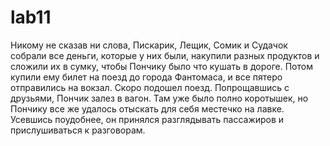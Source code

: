 # lab11
Никому не сказав ни слова, Пискарик, Лещик, Сомик и  Судачок  собрали
все деньги, которые у них были, накупили разных продуктов и сложили  их  в
сумку, чтобы Пончику было что кушать в дороге. Потом купили ему  билет  на
поезд до города Фантомаса, и все пятеро отправились на вокзал.
     Скоро подошел поезд. Попрощавшись с друзьями, Пончик залез  в  вагон.
Там уже было полно коротышек, но Пончику все же удалось отыскать для  себя
местечко на лавке. Усевшись поудобнее, он принялся разглядывать пассажиров
и прислушиваться к разговорам.
